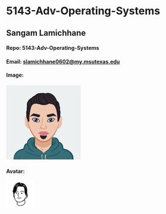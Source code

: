 
# 5143-Adv-Operating-Systems
## Sangam Lamichhane
#### Repo: 5143-Adv-Operating-Systems
#### Email: slamichhane0602@my.msutexas.edu
#### Image:
<img src="https://github.com/Magnas55/3013-Algorithms/blob/main/AvatarMaker.png" width="200">

#### Avatar:
<img src="https://github.com/Magnas55/3013-Algorithms/blob/main/Sangamavatar.jpg" width="75">
